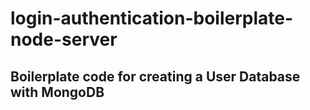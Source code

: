 # login-authentication-boilerplate-node-server

## Boilerplate code for creating a User Database with MongoDB
